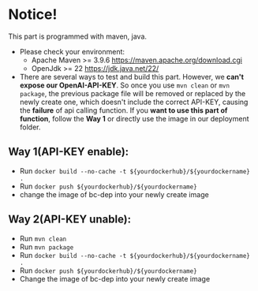 # Notice!

This part is programmed with maven, java.
+ Please check your environment:
  - Apache Maven >= 3.9.6  https://maven.apache.org/download.cgi
  - OpenJdk >= 22  https://jdk.java.net/22/
+ There are several ways to test and build this part. However, we **can't expose our OpenAI-API-KEY**. So once you use `mvn clean` or `mvn package`, the previous package file will be removed or replaced by the newly create one, which doesn't include the correct API-KEY, causing the **failure** of api calling function. If you **want to use this part of function**, follow the **Way 1** or directly use the image in our deployment folder.

## Way 1(API-KEY enable):
+ Run `docker build --no-cache -t ${yourdockerhub}/${yourdockername} .`
+ Run `docker push ${yourdockerhub}/${yourdockername}`
+ change the image of bc-dep into your newly create image

## Way 2(API-KEY unable):
+ Run `mvn clean`
+ Run `mvn package`
+ Run `docker build --no-cache -t ${yourdockerhub}/${yourdockername} .`
+ Run `docker push ${yourdockerhub}/${yourdockername}`
+ Change the image of bc-dep into your newly create image